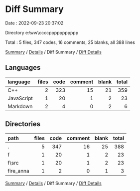 # Diff Summary

Date : 2022-09-23 20:37:02

Directory e:\\ww\\ccccppppppppppp

Total : 5 files,  347 codes, 16 comments, 25 blanks, all 388 lines

[Summary](results.md) / [Details](details.md) / Diff Summary / [Diff Details](diff-details.md)

## Languages
| language | files | code | comment | blank | total |
| :--- | ---: | ---: | ---: | ---: | ---: |
| C++ | 2 | 323 | 15 | 21 | 359 |
| JavaScript | 1 | 20 | 1 | 2 | 23 |
| Markdown | 2 | 4 | 0 | 2 | 6 |

## Directories
| path | files | code | comment | blank | total |
| :--- | ---: | ---: | ---: | ---: | ---: |
| . | 5 | 347 | 16 | 25 | 388 |
| f | 1 | 20 | 1 | 2 | 23 |
| f\\src | 1 | 20 | 1 | 2 | 23 |
| fire_anna | 1 | 2 | 0 | 1 | 3 |

[Summary](results.md) / [Details](details.md) / Diff Summary / [Diff Details](diff-details.md)